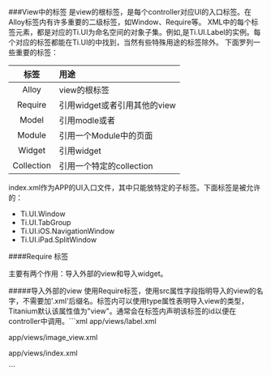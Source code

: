 ###View中的标签
<Alloy>是view的根标签，是每个controller对应UI的入口标签。在Alloy标签内有许多重要的二级标签，如Window、Require等。
XML中的每个标签元素，都是对应的Ti.UI为命名空间的对象子集。例如,<Label>是Ti.UI.Label的实例。每个对应的标签都能在Ti.UI的中找到，当然有些特殊用途的标签除外。
下面罗列一些重要的标签：

| 标签  | 用途                                       |
|:-----:|:------------------------------------------ |
|Alloy  |view的根标签                                |
|Require|引用widget或者引用其他的view                |
|Model  |引用modle或者                               |
|Module |引用一个Module中的页面                      |
|Widget |引用widget                                  |
|Collection|引用一个特定的collection                 |

index.xml作为APP的UI入口文件，其<Alloy>中只能放特定的子标签。下面标签是被允许的：
* Ti.UI.Window <Window>
* Ti.UI.TabGroup <TabGroup>
* Ti.UI.iOS.NavigationWindow <NavigationWindow>
* Ti.UI.iPad.SplitWindow <SplitWindow>


####Require 标签

<Require>主要有两个作用：导入外部的view和导入widget。

#####导入外部的view
使用Require标签，使用src属性字段指明导入的view的名字，不需要加'.xml'后缀名。标签内可以使用type属性表明导入view的类型，Titanium默认该属性值为"view"。通常会在标签内声明该标签的id以便在controller中调用。```xml
app/views/label.xml

<Alloy>
    <Window>
        <Label backgroundColor="blue" borderRadius='5' text="this is a label"/>
    </Window>
</Alloy>


app/views/image_view.xml

<Alloy>
    <Window>
        <ImageView image="http://www.baidu.com/img/bdlogo.png">
    </Window>
</Alloy>


app/views/index.xml

<Alloy>
    <Window>
    </Window>
</Alloy>
```

